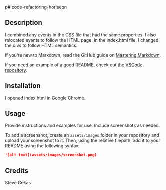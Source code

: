 p# code-refactoring-horiseon

## Description 

I combined any events in the CSS file that had the same properties.  I also relocated events to follow the HTML page.  In the index.html file, I changed the divs to follow HTML semantics.

If you're new to Markdown, read the GitHub guide on [Mastering Markdown](https://guides.github.com/features/mastering-markdown/).

If you need an example of a good README, check out [the VSCode repository](https://github.com/microsoft/vscode).


## Installation

I opened index.html in Google Chrome.


## Usage 

Provide instructions and examples for use. Include screenshots as needed. 

To add a screenshot, create an `assets/images` folder in your repository and upload your screenshot to it. Then, using the relative filepath, add it to your README using the following syntax:

```md
![alt text](assets/images/screenshot.png)
```


## Credits

Steve Gekas



